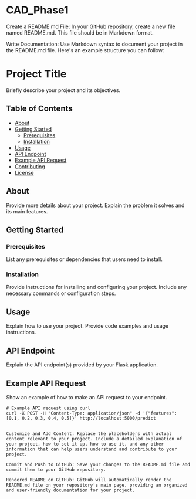 # CAD_Phase1
Create a README.md File: In your GitHub repository, create a new file named README.md. This file should be in Markdown format.

Write Documentation: Use Markdown syntax to document your project in the README.md file. Here's an example structure you can follow:
# Project Title

Briefly describe your project and its objectives.

## Table of Contents

- [About](#about)
- [Getting Started](#getting-started)
  - [Prerequisites](#prerequisites)
  - [Installation](#installation)
- [Usage](#usage)
- [API Endpoint](#api-endpoint)
- [Example API Request](#example-api-request)
- [Contributing](#contributing)
- [License](#license)

## About

Provide more details about your project. Explain the problem it solves and its main features.

## Getting Started

### Prerequisites

List any prerequisites or dependencies that users need to install.

### Installation

Provide instructions for installing and configuring your project. Include any necessary commands or configuration steps.

## Usage

Explain how to use your project. Provide code examples and usage instructions.

## API Endpoint

Explain the API endpoint(s) provided by your Flask application.

## Example API Request

Show an example of how to make an API request to your endpoint.

```shell
# Example API request using curl
curl -X POST -H "Content-Type: application/json" -d '{"features": [0.1, 0.2, 0.3, 0.4, 0.5]}' http://localhost:5000/predict


Customize and Add Content: Replace the placeholders with actual content relevant to your project. Include a detailed explanation of your project, how to set it up, how to use it, and any other information that can help users understand and contribute to your project.

Commit and Push to GitHub: Save your changes to the README.md file and commit them to your GitHub repository.

Rendered README on GitHub: GitHub will automatically render the README.md file on your repository's main page, providing an organized and user-friendly documentation for your project.
